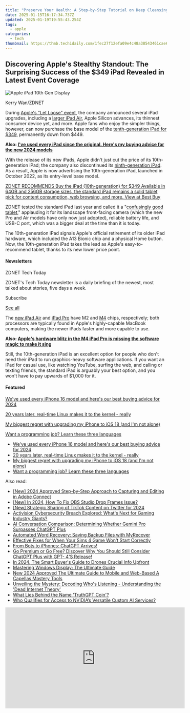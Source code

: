 ```yaml
---
title: "Preserve Your Health: A Step-by-Step Tutorial on Deep Cleansing and Disinfecting Your AirPods (Why It's Crucial)"
date: 2025-01-15T16:17:34.737Z
updated: 2025-01-19T19:55:43.254Z
tags:
  - apple
categories:
  - tech
thumbnail: https://thmb.techidaily.com/1fec27f12efa09e4c48a38543461cae6de40c3455f6fddf973f89dc7d1b93e29.jpg
---
```


## Discovering Apple's Stealthy Standout: The Surprising Success of the $349 iPad Revealed in Latest Event Coverage

![Apple iPad 10th Gen Display](https://www.zdnet.com/a/img/resize/2cae804ad54ac6b07834f97596dabdb6c62078e5/2022/10/23/28abbdfa-a8a0-471f-954b-f76112154543/apple-ipad-10th-gen-display.jpg?auto=webp&width=1280)

Kerry Wan/ZDNET

During [Apple's "Let Loose" event](https://www.zdnet.com/article/everything-apple-unveiled-at-its-let-loose-event-ipad-pro-air-pencil-m4-and-more/), the company announced several iPad upgrades, including a [larger iPad Air](https://apple.sjv.io/c/159047/435031/7613?&sharedid=zdnet&partnerpropertyid=1980086&u=https%3A%2F%2Fwww.apple.com%2Fshop%2Fbuy-ipad%2Fipad-air&subId1=zd-%5F%5FCOM%5FCLICK%5FID%5F%5F-dtp), Apple Silicon advances, its thinnest consumer device yet, and more. Apple fans who enjoy the simpler things, however, can now purchase the base model of the [tenth-generation iPad for $349](https://buy.geni.us/Proxy.ashx?TSID=368250&GR%5FURL=https%3A%2F%2Fwww.amazon.com%2Fdp%2FB0BJLXMVMV%2F%3Ftag%3Dzd-buy-button-20%26ascsubtag%3D%5F%5FCOM%5FCLICK%5FID%5F%5F%7C56896a39-ddb7-4d57-ae23-57a0ba06a2d0%7Cdtp&dtb=1), permanently down from $449.

**Also: [I've used every iPad since the original. Here's my buying advice for the new 2024 models](https://www.zdnet.com/article/ipad-pro-2024-oled-m4-buying-advice/)**

With the release of its new iPads, Apple didn't just cut the price of its 10th-generation iPad; the company also discontinued its [ninth-generation iPad](https://buy.geni.us/Proxy.ashx?TSID=368250&GR%5FURL=https%3A%2F%2Fwww.amazon.com%2Fdp%2FB09G9CJM1Z%3Ftag%3Dzd-buy-button-20%26ascsubtag%3D%5F%5FCOM%5FCLICK%5FID%5F%5F%7C56896a39-ddb7-4d57-ae23-57a0ba06a2d0%7Cdtp&dtb=1). As a result, Apple is now advertising the 10th-generation iPad, launched in October 2022, as its entry-level base model.

[ZDNET RECOMMENDS Buy the iPad (10th-generation) for $349 Available in 64GB and 256GB storage sizes, the standard iPad remains a solid tablet pick for content consumption, web browsing, and more. View at Best Buy](https://shop-links.co/link/?url=https%3A%2F%2Fwww.bestbuy.com%2Fsite%2Fapple-10-9-inch-ipad-latest-model-10th-generation-with-wi-fi-64gb-blue%2F5200904.p%3F&publisher%5Fslug=zdnet&article%5Fname=this%20%24349%20ipad%20was%20sneakily%20the%20best%20announcement%20during%20apple%27s%20%27let%20loose%27%20event&article%5Furl=https%3A%2F%2Fwww.zdnet.com%2Farticle%2Fthis-349-ipad-was-sneakily-the-best-announcement-during-apples-let-loose-event%2F&exclusive=1&u1=zd-%5F%5FCOM%5FCLICK%5FID%5F%5F-dtp)

ZDNET tested the standard iPad last year and called it a "[confusingly good tablet](https://www.zdnet.com/article/ipad-10th-gen-2022-review/)," applauding it for its landscape front-facing camera (which the new Pro and Air models have only now just adopted), reliable battery life, and USB-C port, which was a bigger deal at the time than it is today.

The 10th-generation iPad signals Apple's official retirement of its older iPad hardware, which included the A13 Bionic chip and a physical Home button. Now, the 10th-generation iPad takes the lead as Apple's easy-to-recommend tablet, thanks to its new lower price point.

#### Newsletters

ZDNET Tech Today

ZDNET's Tech Today newsletter is a daily briefing of the newest, most talked about stories, five days a week.

 Subscribe

[See all](https://www.zdnet.com/newsletters/)

The [new iPad Air](https://apple.sjv.io/c/159047/435031/7613?&sharedid=zdnet&partnerpropertyid=1980086&u=https%3A%2F%2Fwww.apple.com%2Fshop%2Fbuy-ipad%2Fipad-air&subId1=zd-%5F%5FCOM%5FCLICK%5FID%5F%5F-dtp) and [iPad Pro](https://apple.sjv.io/c/159047/435031/7613?&sharedid=zdnet&partnerpropertyid=1980086&u=https%3A%2F%2Fwww.apple.com%2Fshop%2Fbuy-ipad%2Fipad-pro&subId1=zd-%5F%5FCOM%5FCLICK%5FID%5F%5F-dtp) have M2 and [M4](https://www.zdnet.com/article/inside-ipad-pros-new-outrageously-powerful-m4-chip-designed-for-ai-workloads/) chips, respectively; both processors are typically found in Apple's highly-capable MacBook computers, making the newer iPads faster and more capable to use.

**Also: [Apple's hardware blitz in the M4 iPad Pro is missing the software magic to make it sing](https://www.zdnet.com/article/apples-hardware-blitz-in-the-m4-ipad-pro-is-missing-the-software-magic-to-make-it-sing/)**

Still, the 10th-generation iPad is an excellent option for people who don't need their iPad to run graphics-heavy software applications. If you want an iPad for casual use, like watching YouTube, surfing the web, and calling or texting friends, the standard iPad is arguably your best option, and you won't have to pay upwards of $1,000 for it.

#### Featured

[We've used every iPhone 16 model and here's our best buying advice for 2024](https://www.zdnet.com/article/iphone-16-pro-max-buying-advice-2024/ "We've used every iPhone 16 model and here's our best buying advice for 2024")

[20 years later, real-time Linux makes it to the kernel - really](https://www.zdnet.com/article/20-years-later-real-time-linux-makes-it-to-the-kernel-really/ "20 years later, real-time Linux makes it to the kernel - really")

[My biggest regret with upgrading my iPhone to iOS 18 (and I'm not alone)](https://www.zdnet.com/article/my-biggest-regret-with-upgrading-my-iphone-to-ios-18-and-im-not-alone/ "My biggest regret with upgrading my iPhone to iOS 18 (and I'm not alone)")

[Want a programming job? Learn these three languages](https://www.zdnet.com/article/want-a-programming-job-learn-these-three-languages/ "Want a programming job? Learn these three languages")

* [We've used every iPhone 16 model and here's our best buying advice for 2024](https://www.zdnet.com/article/iphone-16-pro-max-buying-advice-2024/ "We've used every iPhone 16 model and here's our best buying advice for 2024")
* [20 years later, real-time Linux makes it to the kernel - really](https://www.zdnet.com/article/20-years-later-real-time-linux-makes-it-to-the-kernel-really/ "20 years later, real-time Linux makes it to the kernel - really")
* [My biggest regret with upgrading my iPhone to iOS 18 (and I'm not alone)](https://www.zdnet.com/article/my-biggest-regret-with-upgrading-my-iphone-to-ios-18-and-im-not-alone/ "My biggest regret with upgrading my iPhone to iOS 18 (and I'm not alone)")
* [Want a programming job? Learn these three languages](https://www.zdnet.com/article/want-a-programming-job-learn-these-three-languages/ "Want a programming job? Learn these three languages")

<ins class="adsbygoogle"
     style="display:block"
     data-ad-format="autorelaxed"
     data-ad-client="ca-pub-7571918770474297"
     data-ad-slot="1223367746"></ins>

<ins class="adsbygoogle"
     style="display:block"
     data-ad-client="ca-pub-7571918770474297"
     data-ad-slot="8358498916"
     data-ad-format="auto"
     data-full-width-responsive="true"></ins>

<span class="atpl-alsoreadstyle">Also read:</span>
<div><ul>
<li><a href="https://screen-sharing-recording.techidaily.com/new-2024-approved-step-by-step-approach-to-capturing-and-editing-in-adobe-connect/"><u>[New] 2024 Approved Step-by-Step Approach to Capturing and Editing in Adobe Connect</u></a></li>
<li><a href="https://screen-sharing-recording.techidaily.com/new-in-2024-how-to-fix-obs-studio-drop-frames-issue/"><u>[New] In 2024, How To Fix OBS Studio Drop Frames Issue?</u></a></li>
<li><a href="https://twitter-videos.techidaily.com/new-strategic-sharing-of-tiktok-content-on-twitter-for-2024/"><u>[New] Strategic Sharing of TikTok Content on Twitter for 2024</u></a></li>
<li><a href="https://tech-haven.techidaily.com/activision-cybersecurity-breach-explored-whats-next-for-gaming-industry-giants/"><u>Activision Cybersecurity Breach Explored: What's Next for Gaming Industry Giants?</u></a></li>
<li><a href="https://tech-haven.techidaily.com/ai-conversation-comparison-determining-whether-gemini-pro-surpasses-chatgpt-plus/"><u>AI Conversation Comparison: Determining Whether Gemini Pro Surpasses ChatGPT Plus</u></a></li>
<li><a href="https://win-best.techidaily.com/automated-word-recovery-saving-backup-files-with-myrecover/"><u>Automated Word Recovery: Saving Backup Files with MyRecover</u></a></li>
<li><a href="https://common-error.techidaily.com/effective-fixes-for-when-your-sims-4-game-wont-start-correctly/"><u>Effective Fixes for When Your Sims 4 Game Won't Start Correctly</u></a></li>
<li><a href="https://tech-haven.techidaily.com/1722127102976-from-bots-to-iphones-chatgpt-arrives/"><u>From Bots to iPhones: ChatGPT Arrives!</u></a></li>
<li><a href="https://tech-haven.techidaily.com/1722184450024-go-premium-or-go-free-discover-why-you-should-still-consider-chatgpt-plus-with-gpt-4s-release/"><u>Go Premium or Go Free? Discover Why You Should Still Consider ChatGPT Plus with GPT- 4'S Release!</u></a></li>
<li><a href="https://article-tips.techidaily.com/in-2024-the-smart-buyers-guide-to-drones-crucial-info-upfront/"><u>In 2024, The Smart Buyer's Guide to Drones Crucial Info Upfront</u></a></li>
<li><a href="https://win11.techidaily.com/mastering-windows-display-the-ultimate-guide/"><u>Mastering Windows Display: The Ultimate Guide</u></a></li>
<li><a href="https://voice-adjusting.techidaily.com/new-2024-approved-the-ultimate-guide-to-mobile-and-web-based-a-capellas-mastery-tools/"><u>New 2024 Approved The Ultimate Guide to Mobile and Web-Based A Capellas Mastery Tools</u></a></li>
<li><a href="https://tech-haven.techidaily.com/unveiling-the-mystery-decoding-whos-listening-understanding-the-dead-internet-theory/"><u>Unveiling the Mystery: Decoding Who's Listening - Understanding the 'Dead Internet Theory'</u></a></li>
<li><a href="https://tech-haven.techidaily.com/what-lies-behind-the-name-truthgpt-coin/"><u>What Lies Behind the Name 'TruthGPT Coin'?</u></a></li>
<li><a href="https://tech-haven.techidaily.com/who-qualifies-for-access-to-nvidias-versatile-custom-ai-services/"><u>Who Qualifies for Access to NVIDIA’s Versatile Custom AI Services?</u></a></li>
</ul></div>

<!-- affiliate ads begin -->
<iframe width="560" height="315" src="https://www.youtube.com/embed/qbuund2HKOQ?si=NaGHqIrx8hSL7gWV" title="YouTube video player" frameborder="0" allow="accelerometer; autoplay; clipboard-write; encrypted-media; gyroscope; picture-in-picture; web-share" referrerpolicy="strict-origin-when-cross-origin" allowfullscreen></iframe>
<!-- affiliate ads end -->

